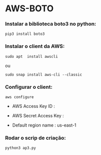 # AWS-BOTO

### Instalar a biblioteca boto3 no python:
``` 
pip3 install boto3
```

### Instalar o client da AWS:
```
sudo apt  install awscli 
```
  ou
```
sudo snap install aws-cli --classic
```
### Configurar o client:
```
aws configure
```
- AWS Access Key ID : <!seu access key id>

- AWS Secret Access Key : <!sua secret access key>

- Default region name : us-east-1

### Rodar o scrip de criação:
```
python3 ap3.py
```
